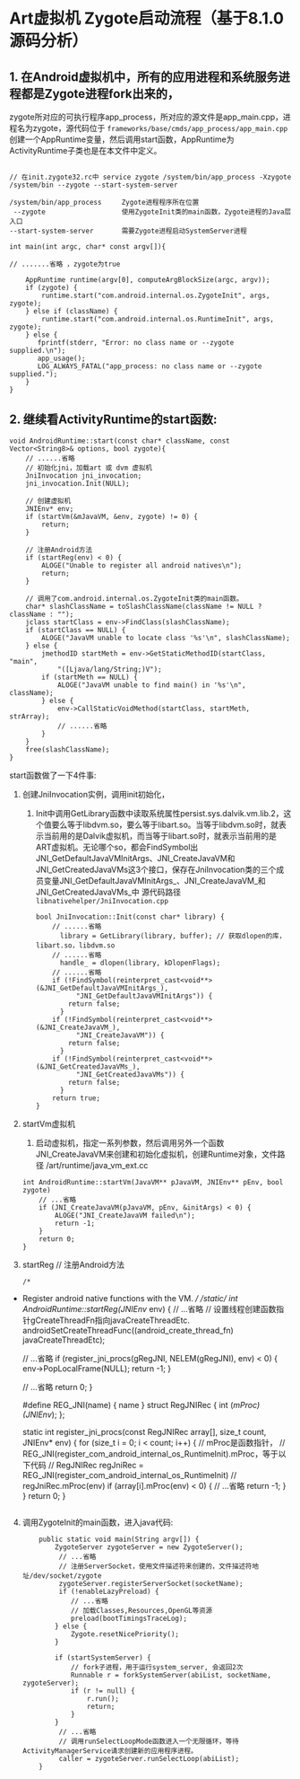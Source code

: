 # Art虚拟机 Zygote启动流程（基于8.1.0源码分析）
## 1. 在Android虚拟机中，所有的应用进程和系统服务进程都是Zygote进程fork出来的，
zygote所对应的可执行程序app_process，所对应的源文件是app_main.cpp，进程名为zygote，源代码位于 `frameworks/base/cmds/app_process/app_main.cpp`
创建一个AppRuntime变量，然后调用start函数，AppRuntime为ActivityRuntime子类也是在本文件中定义。

```

// 在init.zygote32.rc中 service zygote /system/bin/app_process -Xzygote /system/bin --zygote --start-system-server

/system/bin/app_process     Zygote进程程序所在位置
 --zygote                   使用ZygoteInit类的main函数，Zygote进程的Java层入口
--start-system-server       需要Zygote进程启动SystemServer进程

int main(int argc, char* const argv[]){

// .......省略 ，zygote为true

    AppRuntime runtime(argv[0], computeArgBlockSize(argc, argv));
    if (zygote) {
        runtime.start("com.android.internal.os.ZygoteInit", args, zygote);
    } else if (className) {
        runtime.start("com.android.internal.os.RuntimeInit", args, zygote);
    } else {
       fprintf(stderr, "Error: no class name or --zygote supplied.\n");
       app_usage();
       LOG_ALWAYS_FATAL("app_process: no class name or --zygote supplied.");
    }
}
```

## 2. 继续看ActivityRuntime的start函数:

```
void AndroidRuntime::start(const char* className, const Vector<String8>& options, bool zygote){
    // ......省略
    // 初始化jni，加载art 或 dvm 虚拟机
    JniInvocation jni_invocation;
    jni_invocation.Init(NULL);
    
    // 创建虚拟机
    JNIEnv* env;
    if (startVm(&mJavaVM, &env, zygote) != 0) {
        return;
    }

    // 注册Android方法
    if (startReg(env) < 0) {
        ALOGE("Unable to register all android natives\n");
        return;
    }
    
    // 调用了com.android.internal.os.ZygoteInit类的main函数。
    char* slashClassName = toSlashClassName(className != NULL ? className : "");
    jclass startClass = env->FindClass(slashClassName);
    if (startClass == NULL) {
        ALOGE("JavaVM unable to locate class '%s'\n", slashClassName);
    } else {
        jmethodID startMeth = env->GetStaticMethodID(startClass, "main",
            "([Ljava/lang/String;)V");
        if (startMeth == NULL) {
            ALOGE("JavaVM unable to find main() in '%s'\n", className);
        } else {
            env->CallStaticVoidMethod(startClass, startMeth, strArray);
            // ......省略
        }
    }
    free(slashClassName);
}
```
start函数做了一下4件事:

1. 创建JniInvocation实例，调用init初始化，
    1.  Init中调用GetLibrary函数中读取系统属性persist.sys.dalvik.vm.lib.2，这个值要么等于libdvm.so，要么等于libart.so。当等于libdvm.so时，就表示当前用的是Dalvik虚拟机，而当等于libart.so时，就表示当前用的是ART虚拟机。无论哪个so，都会FindSymbol出JNI_GetDefaultJavaVMInitArgs、JNI_CreateJavaVM和JNI_GetCreatedJavaVMs这3个接口，保存在JniInvocation类的三个成员变量JNI_GetDefaultJavaVMInitArgs_、JNI_CreateJavaVM_和JNI_GetCreatedJavaVMs_中 源代码路径 `libnativehelper/JniInvocation.cpp`
        
        ```
        bool JniInvocation::Init(const char* library) {
            // ......省略
              library = GetLibrary(library, buffer); // 获取dlopen的库，libart.so，libdvm.so
            // ......省略
              handle_ = dlopen(library, kDlopenFlags);
            // ......省略
            if (!FindSymbol(reinterpret_cast<void**>(&JNI_GetDefaultJavaVMInitArgs_),
                  "JNI_GetDefaultJavaVMInitArgs")) {
                return false;
              }
            if (!FindSymbol(reinterpret_cast<void**>(&JNI_CreateJavaVM_),
                  "JNI_CreateJavaVM")) {
                return false;
              }
            if (!FindSymbol(reinterpret_cast<void**>(&JNI_GetCreatedJavaVMs_),
                  "JNI_GetCreatedJavaVMs")) {
                return false;
              }
            return true;
        }
        ```
        
2. startVm虚拟机
    1. 启动虚拟机，指定一系列参数，然后调用另外一个函数JNI_CreateJavaVM来创建和初始化虚拟机，创建Runtime对象，文件路径 /art/runtime/java_vm_ext.cc
        
    ```
    int AndroidRuntime::startVm(JavaVM** pJavaVM, JNIEnv** pEnv, bool zygote)
        // ...省略
        if (JNI_CreateJavaVM(pJavaVM, pEnv, &initArgs) < 0) {
            ALOGE("JNI_CreateJavaVM failed\n");
            return -1;
        }
        return 0;
    }
    ```
    
        
3. startReg // 注册Android方法
    
    ```
    /*
 * Register android native functions with the VM.
 */
/*static*/ int AndroidRuntime::startReg(JNIEnv* env)
{
    // ...省略 
    // 设置线程创建函数指针gCreateThreadFn指向javaCreateThreadEtc.
    androidSetCreateThreadFunc((android_create_thread_fn) javaCreateThreadEtc);

    // ...省略
    if (register_jni_procs(gRegJNI, NELEM(gRegJNI), env) < 0) {
        env->PopLocalFrame(NULL);
        return -1;
    }
    
    // ...省略
    return 0;
}

    #define REG_JNI(name)      { name }
    struct RegJNIRec {
        int (*mProc)(JNIEnv*);
    };

    static int register_jni_procs(const RegJNIRec array[], size_t count, JNIEnv* env)
    {
        for (size_t i = 0; i < count; i++) {
        // mProc是函数指针，
        // REG_JNI(register_com_android_internal_os_RuntimeInit).mProc，等于以下代码
        // RegJNIRec regJniRec = REG_JNI(register_com_android_internal_os_RuntimeInit)
        // regJniRec.mProc(env)
            if (array[i].mProc(env) < 0) {
                // ...省略
                return -1;
            }
        }
        return 0;
    }
    ```
    
4. 调用ZygoteInit的main函数，进入java代码:
    
    ```
        public static void main(String argv[]) {
            ZygoteServer zygoteServer = new ZygoteServer();
             // ...省略
             // 注册ServerSocket，使用文件描述符来创建的，文件描述符地址/dev/socket/zygote
             zygoteServer.registerServerSocket(socketName);
             if (!enableLazyPreload) {
                // ...省略
                // 加载Classes,Resources,OpenGL等资源
                preload(bootTimingsTraceLog);
            } else {
                Zygote.resetNicePriority();
            }
            
            if (startSystemServer) {
                // fork子进程，用于运行system_server, 会返回2次
                Runnable r = forkSystemServer(abiList, socketName, zygoteServer);
                if (r != null) {
                    r.run();
                    return;
                }
            }
             // ...省略
             // 调用runSelectLoopMode函数进入一个无限循环，等待ActivityManagerService请求创建新的应用程序进程。
             caller = zygoteServer.runSelectLoop(abiList);
        }
    ```
    
    
            

            
    






